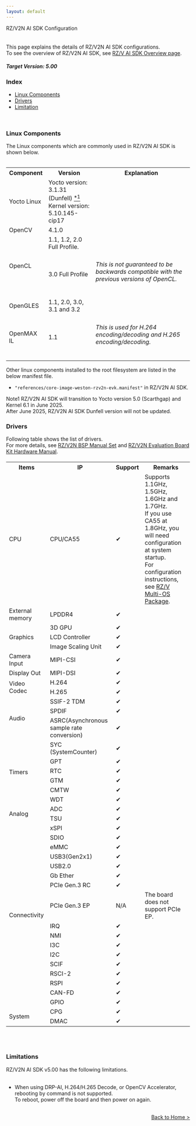 ```yaml
---
layout: default
---
```

<!-- Title -->
<div class="container">
    <div class="row">
        <div class="top col-12">
            RZ/V2N AI SDK Configuration
        </div>
    </div>
</div>

<br>
<br>
<!-- Brief Explanation -->
This page explains the details of RZ/V2N AI SDK configurations.
<br>
To see the overview of RZ/V2N AI SDK, see <a href="{{ site.url }}{{ site.baseurl }}{% link ai-sdk.md %}">RZ/V AI SDK Overview page</a>.

<!-- Contents -->
<div class="container">
    <div class="row">
        <div class="col-12">
            <h5>
                <b>
                    Target Version: 5.00
                </b>
            </h5>
        </div>
        <div class="col-12">
            <h3 id="v2n-index">
                Index
            </h3>
            <ul>
                <li>
                    <a href="#v2n-component">
                        Linux Components
                    </a>
                </li>
                <li>
                    <a href="#v2n-driver">
                        Drivers
                    </a>
                </li>
                <li>
                    <a href="#v2n-limit">
                        Limitation
                    </a>
                </li>
            </ul>
        </div>
        <br>
        <div class="col-12">
            <h3 id="v2n-component">
                Linux Components
            </h3>
            The Linux components which are commonly used in RZ/V2N AI SDK is shown below.
            <br>
            <br>
            <table class="gstable mt-1">
                <tr>
                    <th>
                        Component
                    </th>
                    <th>
                        Version
                    </th>
                    <th>
                        Explanation
                    </th>
                </tr>
                <tr>
                    <td>                <!-- Component -->
                        Yocto Linux
                    </td>
                    <td>                <!-- Version -->
                        Yocto version: 3.1.31 (Dunfell)
                        <a href="#footnote_v2n_linux_components">
                            <sup>
                                *1
                            </sup>
                        </a>
                        <br>
                        Kernel version: 5.10.145-cip17
                    </td>
                    <td>                <!-- Explanation -->
                        <!-- Empty -->
                    </td>
                </tr>
                <tr>
                    <td>                <!-- Component -->
                        OpenCV
                    </td>
                    <td>                <!-- Version -->
                        4.1.0
                    </td>
                    <td>                <!-- Explanation -->
                        <!-- Empty -->
                    </td>
                </tr>
                <tr>
                    <td rowspan="2">    <!-- Component -->
                        OpenCL
                    </td>
                    <td>                <!-- Version -->
                        1.1, 1.2, 2.0 Full Profile.
                    </td>
                    <td>                <!-- Explanation -->
                        <!-- Empty -->
                    </td>
                </tr>
                <tr>
                                        <!-- Component : OpenCL -->
                    <td>                <!-- Version -->
                        3.0 Full Profile
                    </td>
                    <td>                <!-- Explanation -->
                        <h6 class="mb-1">
                            This is not guaranteed to be backwards compatible with the previous versions of OpenCL.
                        </h6>
                    </td>
                </tr>
                <tr>
                    <td>                <!-- Component -->
                        OpenGLES
                    </td>
                    <td>                <!-- Version -->
                        1.1, 2.0, 3.0, 3.1 and 3.2
                    </td>
                    <td>                <!-- Explanation -->
                        <!-- Empty -->
                    </td>
                </tr>
                <tr>
                    <td>                <!-- Component -->
                        OpenMAX IL
                    </td>
                    <td>                <!-- Version -->
                        1.1
                    </td>
                    <td>                <!-- Explanation -->
                        <h6 class="mb-1">
                            This is used for H.264 encoding/decoding and H.265 encoding/decoding.
                        </h6>
                    </td>
                </tr>
            </table>
            Other linux components installed to the root filesystem are listed in the below manifest file.
            <br>
            <ul>
                <li>
                    <code>"references/core-image-weston-rzv2n-evk.manifest"</code> in RZ/V2N AI SDK.
                </li>
            </ul>
            <div class="note">
                <span class="note-title" id="footnote_v2n_linux_components">Note1</span>
                RZ/V2N AI SDK will transition to Yocto version 5.0 (Scarthgap) and Kernel 6.1 in June 2025.<br>
                After June 2025, RZ/V2N AI SDK Dunfell version will not be updated.<br>
            </div>
        </div>
        <div class="col-12">
            <h3 id="v2n-driver">
                Drivers
            </h3>
            Following table shows the list of drivers.<br>
            For more details, see <a href="https://www.renesas.com/document/mas/rzv2h-and-rzv2n-bsp-manual-set-rtk0ef0045z94001azj-v103zip" target="_blank" rel="noopener noreferrer">RZ/V2N BSP Manual Set</a> and <a href="https://www.renesas.com/rzv2n-evkit" target="_blank" rel="noopener noreferrer">RZ/V2N Evaluation Board Kit Hardware Manual</a>. 
            <!-- 
            <div class="note">
                <span class="note-title">Note</span>
                <span class="text-info">&#10004;</span> shows newly supported drivers.
                <br>
            </div>
             -->
            <!-- MEMO: For maintenance
                    When updating the version, follow the rules below
                    - For existing support      &#10004;
                    - For newly support         <span class="text-info">&#10004;</span>
             -->
            <h6>
                <table class="gstable mt-1">
                    <tr>
                        <th>
                            Items
                        </th>
                        <th>
                            IP
                        </th>
                        <th>
                            Support
                        </th>
                        <th>
                            Remarks
                        </th>
                    </tr>
                    <tr>
                        <td>                    <!-- Item -->
                            CPU
                        </td>
                        <td>                    <!-- IP -->
                            CPU/CA55
                        </td>
                        <td>                    <!-- Support -->
                            &#10004;
                        </td>
                        <td>                    <!-- Remarks -->
                            Supports 1.1GHz, 1.5GHz, 1.6GHz and 1.7GHz.<br>
                            If you use CA55 at 1.8GHz, you will need configuration at system startup.<br>
                            For configuration instructions, see <a href="https://www.renesas.com/software-tool/rzv-group-multi-os-package" target="_blank" rel="noopener noreferrer">RZ/V Multi-OS Package</a>.
                        </td>
                    </tr>
                    <tr>
                        <td>                    <!-- Item -->
                            External memory
                        </td>
                        <td>                    <!-- IP -->
                            LPDDR4
                        </td>
                        <td>                    <!-- IP -->
                            &#10004;
                        </td>
                        <td>                    <!-- Remarks -->
                            <!-- Empty -->
                        </td>
                    </tr>
                    <tr>
                        <td rowspan="3">
                            Graphics
                        </td>
                        <td>                    <!-- IP -->
                            3D GPU
                        </td>
                        <td>                    <!-- Support -->
                            &#10004;
                        </td>
                        <td>                    <!-- Remarks -->
                            <!-- Empty -->
                        </td>
                    </tr>
                    <tr>
                        <td>                    <!-- Item -->
                            LCD Controller
                        </td>
                        <td>                    <!-- Support -->
                            &#10004;
                        </td>
                        <td>                    <!-- Remarks -->
                            <!-- Empty -->
                        </td>
                    </tr>
                    <tr>
                        <td>                    <!-- Item -->
                            Image Scaling Unit
                        </td>
                        <td>                    <!-- Support -->
                            &#10004;
                        </td>                        <td>
                            <!-- Empty -->
                        </td>
                    </tr>
                    <tr>
                        <td>                    <!-- Item -->
                            Camera Input
                        </td>
                        <td>                    <!-- IP -->
                            MIPI-CSI
                        </td>
                        <td>                    <!-- Support -->
                            &#10004;
                        </td>
                        <td>                    <!-- Remarks -->
                            <!-- Empty -->
                            <!-- 
                                Memo: Do NOT write following statement since this only applies for Linux, which does not consider e-CAM camera.
                                "Operation verified with CoralCamera"
                             -->
                        </td>
                    </tr>
                    <tr>
                        <td>                    <!-- Item -->
                            Display Out
                        </td>
                        <td>                    <!-- IP -->
                            MIPI-DSI
                        </td>
                        <td>                    <!-- Support -->
                            &#10004;
                        </td>
                        <td>
                        </td>
                    </tr>
                    <tr>
                        <td rowspan="2">         <!-- Item -->
                            Video Codec
                        </td>
                        <td>                    <!-- IP -->
                            H.264
                        </td>
                        <td>                    <!-- Support -->
                            &#10004;
                        </td>
                        <td>
                            <!-- Empty -->
                        </td>
                    </tr>
                    <tr>
                                                <!-- Item : Video Codec -->
                        <td>                    <!-- IP -->
                            H.265
                        </td>
                        <td>                    <!-- Remarks -->
                            &#10004;
                        </td>
                        <td>
                            <!-- Empty -->
                        </td>
                    </tr>
                    <tr>
                        <td rowspan="3">         <!-- Item -->
                            Audio
                        </td>
                        <td>                    <!-- IP -->
                            SSIF-2 TDM
                        </td>
                        <td>                    <!-- Support -->
                            &#10004;
                        </td>
                        <td>                    <!-- Remarks -->
                            <!-- Empty -->
                        </td>
                    </tr>
                    <tr>
                                                <!-- Item : Audio -->
                        <td>                    <!-- IP -->
                            SPDIF
                        </td>
                        <td>                    <!-- Support -->
                            &#10004;
                        </td>
                        <td>                    <!-- Remarks -->
                            <!-- Empty -->
                        </td>
                    </tr>
                    <tr>
                                                <!-- Item : Audio -->
                        <td>                    <!-- IP -->
                            ASRC(Asynchronous sample rate conversion)
                        </td>
                        <td>                    <!-- Support -->
                            &#10004;
                        </td>
                        <td>                    <!-- Remarks -->
                            <!-- Empty -->
                        </td>
                    </tr>
                    <tr>
                        <td rowspan="6">         <!-- Item -->
                            Timers
                        </td>
                        <td>                    <!-- IP -->
                            SYC (SystemCounter)
                        </td>
                        <td>                    <!-- Support -->
                            &#10004;
                        </td>
                        <td>                    <!-- Remarks -->
                            <!-- Empty -->
                        </td>
                    </tr>
                    <tr>
                                                <!-- Item : Timers-->
                        <td>                    <!-- IP -->
                            GPT
                        </td>
                        <td>                    <!-- Support -->
                            &#10004;
                        </td>
                        <td>                    <!-- Remarks -->
                            <!-- Empty -->
                        </td>
                    </tr>
                    <tr>
                                                <!-- Item : Timers-->
                        <td>                    <!-- IP -->
                            RTC
                        </td>
                        <td>                    <!-- Support -->
                            &#10004;
                        </td>
                        <td>                    <!-- Remarks -->
                            <!-- Empty -->
                        </td>
                    </tr>
                    <tr>
                                                <!-- Item : Timers-->
                        <td>                    <!-- IP -->
                            GTM
                        </td>
                        <td>                    <!-- Support -->
                            &#10004;
                        </td>
                        <td>                    <!-- Remarks -->
                            <!-- Empty -->
                        </td>
                    </tr>
                    <tr>
                                                <!-- Item : Timers-->
                        <td>                    <!-- IP -->
                            CMTW
                        </td>
                        <td>                    <!-- Support -->
                            &#10004;
                        </td>
                        <td>                    <!-- Remarks -->
                            <!-- Empty -->
                        </td>
                    </tr>
                    <tr>
                                                <!-- Item : Timers-->
                        <td>                    <!-- IP -->
                            WDT
                        </td>
                        <td>                    <!-- Support -->
                            &#10004;
                        </td>
                        <td>                    <!-- Remarks -->
                            <!-- Empty -->
                        </td>
                    </tr>
                    <tr>
                        <td rowspan="2">         <!-- Item -->
                            Analog
                        </td>
                        <td>                    <!-- IP -->
                            ADC
                        </td>
                        <td>                    <!-- Support -->
                            &#10004;
                        </td>
                        <td>                    <!-- Remarks -->
                            <!-- Empty -->
                        </td>
                    </tr>
                    <tr>
                                                <!-- Item : Analog-->
                        <td>                    <!-- IP -->
                            TSU
                        </td>
                        <td>                    <!-- Support -->
                            &#10004;
                        </td>
                        <td>                    <!-- Remarks -->
                            <!-- Empty -->
                        </td>
                    </tr>
                    <tr>
                        <td rowspan="17">         <!-- Item -->
                            Connectivity
                        </td>
                        <td>                    <!-- IP -->
                            xSPI
                        </td>
                        <td>                    <!-- Support -->
                            &#10004;
                        </td>
                        <td>                    <!-- Remarks -->
                            <!-- Empty -->
                        </td>
                    </tr>
                    <tr>
                                                <!-- Item : Connectivity-->
                        <td>                    <!-- IP -->
                            SDIO
                        </td>
                        <td>                    <!-- Support -->
                            &#10004;
                        </td>
                        <td>                    <!-- Remarks -->
                            <!-- Empty -->
                        </td>
                    </tr>
                    <tr>
                                                <!-- Item : Connectivity-->
                        <td>                    <!-- IP -->
                            eMMC
                        </td>
                        <td>                    <!-- Support -->
                            &#10004;
                        </td>
                        <td>                    <!-- Remarks -->
                            <!-- Empty -->
                        </td>
                    </tr>
                    <tr>
                                                <!-- Item : Connectivity-->
                        <td>                    <!-- IP -->
                            USB3(Gen2x1)
                        </td>
                        <td>                    <!-- Support -->
                            &#10004;
                        </td>
                        <td>                    <!-- Remarks -->
                            <!-- Empty -->
                        </td>
                    </tr>
                    <tr>
                                                <!-- Item : Connectivity-->
                        <td>                    <!-- IP -->
                            USB2.0
                        </td>
                        <td>                    <!-- Support -->
                            &#10004;
                        </td>
                        <td>                    <!-- Remarks -->
                            <!-- Empty -->
                        </td>
                    </tr>
                    <tr>
                                                <!-- Item : Connectivity-->
                        <td>                    <!-- IP -->
                            Gb Ether
                        </td>
                        <td>                    <!-- Support -->
                            &#10004;
                        </td>
                        <td>                    <!-- Remarks -->
                            <!-- Empty -->
                        </td>
                    </tr>
                    <tr>
                                                <!-- Item : Connectivity-->
                        <td>                    <!-- IP -->
                            PCIe Gen.3 RC
                        </td>
                        <td>                    <!-- Support -->
                            &#10004;
                        </td>
                        <td>                    <!-- Remarks -->
                            <!-- Empty -->
                        </td>
                    </tr>
                    <tr>
                                                <!-- Item : Connectivity-->
                        <td>                    <!-- IP -->
                            PCIe Gen.3 EP
                        </td>
                        <td>N/A</td>
                        <td>The board does not support PCIe EP.</td>
                    </tr>
                    <tr>
                                                <!-- Item : Connectivity-->
                        <td>                    <!-- IP -->
                            IRQ
                        </td>
                        <td>                    <!-- Support -->
                            &#10004;
                        </td>
                        <td>                    <!-- Remarks -->
                            <!-- Empty -->
                        </td>
                    </tr>
                    <tr>
                                                <!-- Item : Connectivity-->
                        <td>                    <!-- IP -->
                            NMI
                        </td>
                        <td>                    <!-- Support -->
                            &#10004;
                        </td>
                        <td>                    <!-- Remarks -->
                            <!-- Empty -->
                        </td>
                    </tr>
                    <tr>
                                                <!-- Item : Connectivity-->
                        <td>                    <!-- IP -->
                            I3C
                        </td>
                        <td>                    <!-- Support -->
                            &#10004;
                        </td>
                        <td>                    <!-- Remarks -->
                            <!-- Empty -->
                        </td>
                    </tr>
                    <tr>
                                                <!-- Item : Connectivity-->
                        <td>                    <!-- IP -->
                            I2C
                        </td>
                        <td>                    <!-- Support -->
                            &#10004;
                        </td>
                        <td>                    <!-- Remarks -->
                            <!-- Empty -->
                        </td>
                    </tr>
                    <tr>
                                                <!-- Item : Connectivity-->
                        <td>                    <!-- IP -->
                            SCIF
                        </td>
                        <td>                    <!-- Support -->
                            &#10004;
                        </td>
                        <td>                    <!-- Remarks -->
                            <!-- Empty -->
                        </td>
                    </tr>
                    <tr>
                                                <!-- Item : Connectivity-->
                        <td>                    <!-- IP -->
                            RSCI-2
                        </td>
                        <td>                    <!-- Support -->
                            &#10004;
                        </td>
                        <td>                    <!-- Remarks -->
                            <!-- Empty -->
                        </td>
                    </tr>
                    <tr>
                                                <!-- Item : Connectivity-->
                        <td>                    <!-- IP -->
                            RSPI
                        </td>
                        <td>                    <!-- Support -->
                            &#10004;
                        </td>
                        <td>                    <!-- Remarks -->
                            <!-- Empty -->
                        </td>
                    </tr>
                    <tr>
                                                <!-- Item : Connectivity-->
                        <td>                    <!-- IP -->
                            CAN-FD
                        </td>
                        <td>                    <!-- Support -->
                            &#10004;
                        </td>
                        <td>                    <!-- Remarks -->
                            <!-- Empty -->
                        </td>
                    </tr>
                    <tr>
                                                <!-- Item : Connectivity-->
                        <td>                    <!-- IP -->
                            GPIO
                        </td>
                        <td>                    <!-- Support -->
                            &#10004;
                        </td>
                        <td>                    <!-- Remarks -->
                            <!-- Empty -->
                        </td>
                    </tr>
                    <tr>
                        <td rowspan="2">         <!-- Item -->
                            System
                        </td>
                        <td>                    <!-- IP -->
                            CPG
                        </td>
                        <td>                    <!-- Support -->
                            &#10004;
                        </td>
                        <td>                    <!-- Remarks -->
                            <!-- Empty -->
                        </td>
                    </tr>
                    <tr>
                                                <!-- Item : System -->
                        <td>                    <!-- IP -->
                            DMAC
                        </td>
                        <td>                    <!-- Support -->
                            &#10004;
                        </td>
                        <td>                    <!-- Remarks -->
                            <!-- Empty -->
                        </td>
                    </tr>
                </table>
            </h6>
            <br>
        </div>
        <!-- v2n limitations -->
        <div class="col-12">
            <h3 id="v2n-limit">
                Limitations
            </h3>
            RZ/V2N AI SDK v5.00 has the following limitations.
            <br>
            <br>
            <ul>
                <li>
                    When using DRP-AI, H.264/H.265 Decode, or OpenCV Accelerator, rebooting by command is not supported.<br>
                    To reboot, power off the board and then power on again.
                </li>
            </ul>
            <br>
        </div>
    </div>
<!-- Footer -->
    <div class="row">
        <div class="col-12" align="right">
            <a class="btn btn-secondary square-button" href="{{ site.url }}{{ site.baseurl }}{% link index.md %}" role="button">
                Back to Home >
            </a>
        </div>
    </div>
</div>
